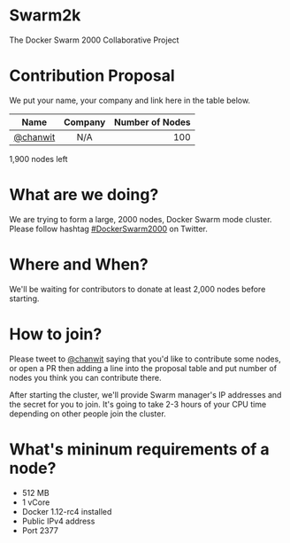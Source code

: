 # Swarm2k
The Docker Swarm 2000 Collaborative Project

# Contribution Proposal

We put your name, your company and link here in the table below.

| Name | Company | Number of Nodes |
| ------------- |:-------------:| -----:|
| [@chanwit](https://twitter.com/chanwit) | N/A | 100 |

1,900 nodes left

# What are we doing?
We are trying to form a large, 2000 nodes, Docker Swarm mode cluster.
Please follow hashtag [#DockerSwarm2000](https://twitter.com/hashtag/DockerSwarm2000) on Twitter.

# Where and When?
We'll be waiting for contributors to donate at least 2,000 nodes before starting.

# How to join?
Please tweet to [@chanwit](https://twitter.com/chanwit) saying that you'd like to contribute some nodes,
or open a PR then adding a line into the proposal table and put number of nodes you think you can contribute there.

After starting the cluster, we'll provide Swarm manager's IP addresses and the secret for you to join.
It's going to take 2-3 hours of your CPU time depending on other people join the cluster.

# What's mininum requirements of a node?

  * 512 MB
  * 1 vCore
  * Docker 1.12-rc4 installed
  * Public IPv4 address
  * Port 2377

  
